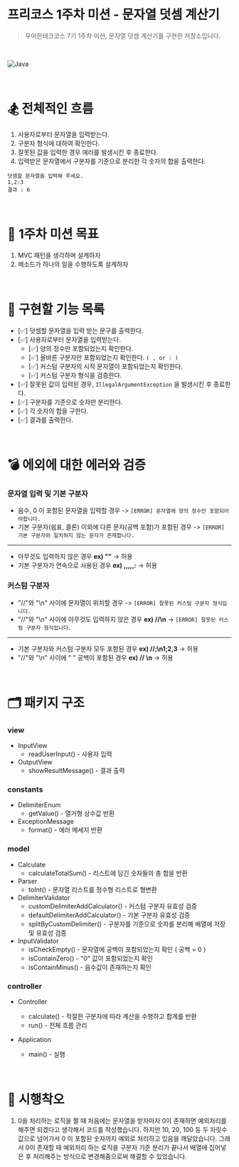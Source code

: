 # 프리코스 1주차 미션 - 문자열 덧셈 계산기

> 우아한테크코스 7기 1주차 미션, 문자열 덧셈 계산기를 구현한 저장소입니다.

&nbsp;

![Java](https://img.shields.io/badge/Java-17-orange)

&nbsp;

# 🏂 전체적인 흐름
1. 사용자로부터 문자열을 입력받는다.
2. 구분자 형식에 대하여 확인한다.
3. 잘못된 값을 입력한 경우 에러를 발생시킨 후 종료한다.
4. 입력받은 문자열에서 구분자를 기준으로 분리한 각 숫자의 합을 출력한다.

```
덧셈할 문자열을 입력해 주세요.
1,2:3
결과 : 6
```

&nbsp;

# 🥇 1주차 미션 목표
1. MVC 패턴을 생각하며 설계하자
2. 메소드가 하나의 일을 수행하도록 설계하자

&nbsp;

# 🔧 구현할 기능 목록

- [✅] 덧셈할 문자열을 입력 받는 문구를 출력한다.
- [✅] 사용자로부터 문자열을 입력받는다.
    - [✅] 양의 정수만 포함되었는지 확인한다.
    - [✅] 올바른 구분자만 포함되었는지 확인한다. `( , or : )`
    - [✅] 커스텀 구분자의 시작 문자열이 포함되었는지 확인한다. 
    - [✅] 커스텀 구분자 형식을 검증한다.
- [✅] 잘못된 값이 입력된 경우, `IllegalArgumentException` 을 발생시킨 후 종료한다.
- [✅] 구분자를 기준으로 숫자만 분리한다.
- [✅] 각 숫자의 합을 구한다.
- [✅] 결과를 출력한다.

&nbsp;

# 💣 에외에 대한 에러와 검증

### 문자열 입력 및 기본 구분자
- 음수, 0 이 포함된 문자열을 입력할 경우 -> `[ERROR] 문자열에 양의 정수만 포함되어야합니다.`
- 기본 구분자(쉼표, 콜론) 이외에 다른 문자(공백 포함)가 포함된 경우 -> `[ERROR] 기본 구분자와 일치하지 않는 문자가 존재합니다.`
---
- 아무것도 입력하지 않은 경우 **ex) ""** -> 허용
- 기본 구분자가 연속으로 사용된 경우 **ex) ,,,,,:** -> 허용

### 커스텀 구분자
- "//"와 "\n" 사이에 문자열이 위치할 경우 -> `[ERROR] 잘못된 커스텀 구분자 형식입니다.`
- "//"와 "\n" 사이에 아무것도 입력하지 않은 경우 **ex) //\n** -> `[ERROR] 잘못된 커스텀 구분자 형식입니다.`
---
- 기본 구분자와 커스텀 구분자 모두 포함된 경우 **ex) //;\n1;2,3** -> 허용
- "//"와 "\n" 사이에 " " 공백이 포함된 경우 **ex) // \n** -> 허용

&nbsp;

# 🗂️ 패키지 구조

### **view**
- InputView
  * readUserInput() - 사용자 입력
- OutputView
  * showResultMessage() - 결과 출력

### **constants**
- DelimiterEnum
  * getValue() - 열거형 상수값 반환
- ExceptionMessage
  * format() - 에러 메세지 반환

### **model**
- Calculate
  * calculateTotalSum() - 리스트에 담긴 숫자들의 총 합을 반환
- Parser 
  * toInt() - 문자열 리스트를 정수형 리스트로 형변환
- DelimiterValidator
  * customDelimiterAddCalculator() - 커스텀 구분자 유효성 검증
  * defaultDelimiterAddCalculator() - 기본 구분자 유효성 검증
  * splitByCustomDelimiter() - 구분자를 기준으로 숫자를 분리해 배열에 저장 및 유효성 검증
- InputValidator
  * isCheckEmpty() - 문자열에 공백이 포함되었는지 확인 ( 공백 = 0 )
  * isContainZero() -  "0" 값이 포함되었는지 확인
  * isContainMinus() - 음수값이 존재하는지 확인

### **controller**
- Controller
  * calculate() - 적절한 구분자에 따라 계산을 수행하고 합계를 반환
  * run() - 전체 흐름 관리

- Application
  * main() - 실행

&nbsp;

# 🥊 시행착오
1. 0을 처리하는 로직을 짤 때 처음에는 문자열을 받자마자 0이 존재하면 예외처리를 해주면 되겠다고 생각해서 코드를 작성했습니다. 하지만 10, 20, 100 등 두 자릿수 값으로 넘어가서 0 이 포함된 숫자까지 예외로 처리하고 있음을 깨달았습니다. 그래서 0이 존재할 때 예외처리 하는 로직을 구분자 기준 분리가 끝나서 배열에 집어넣은 후 처리해주는 방식으로 변경해줌으로써 해결할 수 있었습니다.
